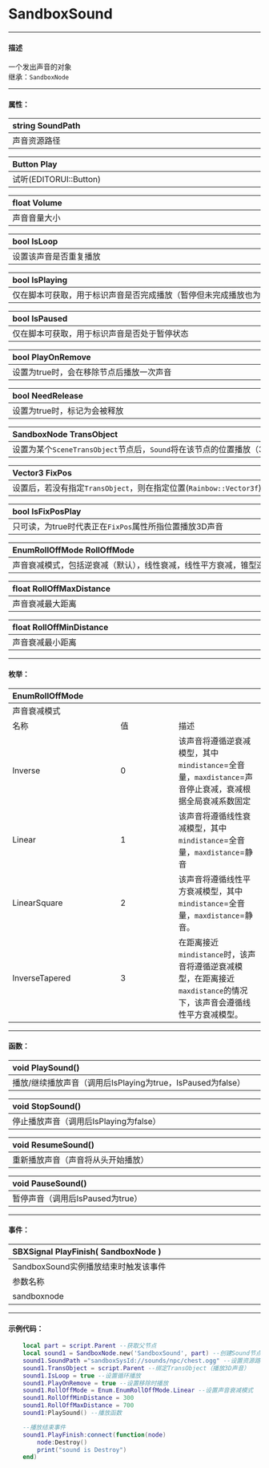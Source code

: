 # SandboxSound
------------------------------------------------------------------------------------------
#### 描述

一个发出声音的对象<br>
继承：`SandboxNode`

------------------------------------------------------------------------------------------
#### 属性：

|<div style="width:1125px">string SoundPath</div>|
|:---|
|声音资源路径|

|<div style="width:1125px">Button Play</div>|
|:---|
|试听(EDITORUI::Button)|

|<div style="width:1125px">float Volume</div>|
|:---|
|声音音量大小|

|<div style="width:1125px">bool IsLoop</div>|
|:---|
|设置该声音是否重复播放|

|<div style="width:1125px">bool IsPlaying</div>|
|:---|
|仅在脚本可获取，用于标识声音是否完成播放（暂停但未完成播放也为true）|

|<div style="width:1125px">bool IsPaused</div>|
|:---|
|仅在脚本可获取，用于标识声音是否处于暂停状态|

|<div style="width:1125px">bool PlayOnRemove</div>|
|:---|
|设置为true时，会在移除节点后播放一次声音|

|<div style="width:1125px">bool NeedRelease</div>|
|:---|
|设置为true时，标记为会被释放|

|<div style="width:1125px">SandboxNode TransObject</div>|
|:---|
|设置为某个`SceneTransObject`节点后，`Sound`将在该节点的位置播放（3D声音），若`TransObject`与`FixPos`均未设置，则为全局播放（2D声音）|

|<div style="width:1125px">Vector3 FixPos</div>|
|:---|
|设置后，若没有指定`TransObject`，则在指定位置(`Rainbow::Vector3f`)播放3D声音|

|<div style="width:1125px">bool IsFixPosPlay</div>|
|:---|
|只可读，为true时代表正在`FixPos`属性所指位置播放3D声音|

|<div style="width:1125px">EnumRollOffMode RollOffMode</div>|
|:---|
|声音衰减模式，包括逆衰减（默认），线性衰减，线性平方衰减，锥型逆衰减模式。见枚举`EnumRollOffMode`|

|<div style="width:1125px">float RollOffMaxDistance</div>|
|:---|
|声音衰减最大距离|

|<div style="width:1125px">float RollOffMinDistance</div>|
|:---|
|声音衰减最小距离|

------------------------------------------------------------------------------------------
#### 枚举：

|<div style="width:200px">EnumRollOffMode</div>|<div style="width:100px"></div>|<div style="width:100px"></div>|
|:---   |:---|:---|
|声音衰减模式|
|名称   |值  |描述|
|Inverse   |0   |该声音将遵循逆衰减模型，其中`mindistance`=全音量，`maxdistance`=声音停止衰减，衰减根据全局衰减系数固定|
|Linear|1   |该声音将遵循线性衰减模型，其中`mindistance`=全音量，`maxdistance`=静音|
|LinearSquare  |2   |该声音将遵循线性平方衰减模型，其中`mindistance`=全音量，`maxdistance`=静音。|
|InverseTapered  |3   |在距离接近`mindistance`时，该声音将遵循逆衰减模型，在距离接近`maxdistance`的情况下，该声音会遵循线性平方衰减模型。|

------------------------------------------------------------------------------------------
#### 函数：

|<div style="width:1125px">void PlaySound()</div>|
|:---|
|播放/继续播放声音（调用后IsPlaying为true，IsPaused为false）|

|<div style="width:1125px">void StopSound()</div>|
|:---|
|停止播放声音（调用后IsPlaying为false）|

|<div style="width:1125px">void ResumeSound()</div>|
|:---|
|重新播放声音（声音将从头开始播放）|

|<div style="width:1125px">void PauseSound()</div>|
|:---|
|暂停声音（调用后IsPaused为true）|

------------------------------------------------------------------------------------------
#### 事件：

|<div style="width:500px">SBXSignal PlayFinish( SandboxNode )</div>|<div style="width:100px"></div>|<div style="width:45px"></div>|<div style="width:400px"></div>|
|:---|:---|:---|:---|
|SandboxSound实例播放结束时触发该事件||||
|参数名称|类别|默认|描述|
|sandboxnode|SandboxNode||播放动画的节点|

------------------------------------------------------------------------------------------
#### 示例代码：

```lua
	local part = script.Parent --获取父节点
	local sound1 = SandboxNode.new('SandboxSound', part) --创建Sound节点
	sound1.SoundPath ="sandboxSysId://sounds/npc/chest.ogg" --设置资源路径
	sound1.TransObject = script.Parent --绑定TransObject（播放3D声音）
	sound1.IsLoop = true --设置循环播放
	sound1.PlayOnRemove = true --设置移除时播放
	sound1.RollOffMode = Enum.EnumRollOffMode.Linear --设置声音衰减模式
	sound1.RollOffMinDistance = 300
	sound1.RollOffMaxDistance = 700
	sound1:PlaySound() --播放函数

	--播放结束事件
	sound1.PlayFinish:connect(function(node) 
	    node:Destroy()
	    print("sound is Destroy")
	end)
```